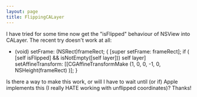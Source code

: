 ```yaml
---
layout: page
title: FlippingCALayer
---
```


I have tried for some time now get the "isFlipped" behaviour of NSView into CALayer.
The recent try doesn't work at all:

    
- (void) setFrame: (NSRect)frameRect;
{
	[super setFrame: frameRect];
	if ( [self isFlipped] && isNotEmpty([self layer]))
		self layer] setAffineTransform: 
			[[CGAffineTransformMake (1, 0, 0, -1, 0, NSHeight(frameRect) )];
} 

 
Is there a way to make this work, or will I have to wait until (or if) Apple implements this
 (I really HATE working with unflipped coordinates)? Thanks!

